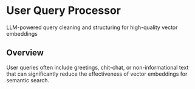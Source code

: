 # User Query Processor
LLM-powered query cleaning and structuring for high-quality vector embeddings

## Overview
User queries often include greetings, chit-chat, or non-informational text that can significantly reduce the effectiveness of vector embeddings for semantic search.